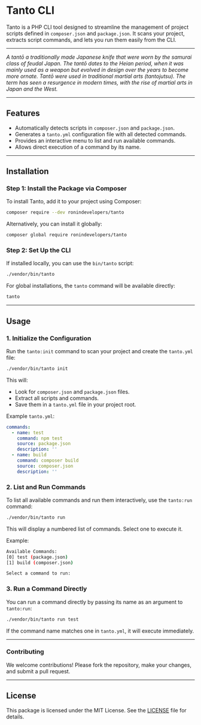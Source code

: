 # Tanto CLI

Tanto is a PHP CLI tool designed to streamline the management of project scripts defined in `composer.json` and `package.json`. It scans your project, extracts script commands, and lets you run them easily from the CLI.

---

_A tantō a traditionally made Japanese knife that were worn by the samurai class of feudal Japan. The tantō dates to the Heian period, when it was mainly used as a weapon but evolved in design over the years to become more ornate. Tantō were used in traditional martial arts (tantojutsu). The term has seen a resurgence in modern times, with the rise of martial arts in Japan and the West._

---

## Features

- Automatically detects scripts in `composer.json` and `package.json`.
- Generates a `tanto.yml` configuration file with all detected commands.
- Provides an interactive menu to list and run available commands.
- Allows direct execution of a command by its name.

---

## Installation

### Step 1: Install the Package via Composer

To install Tanto, add it to your project using Composer:

```bash
composer require --dev ronindevelopers/tanto
```

Alternatively, you can install it globally:

```bash
composer global require ronindevelopers/tanto
```

### Step 2: Set Up the CLI

If installed locally, you can use the `bin/tanto` script:

```bash
./vendor/bin/tanto
```

For global installations, the `tanto` command will be available directly:

```bash
tanto
```

---

## Usage

### 1. Initialize the Configuration

Run the `tanto:init` command to scan your project and create the `tanto.yml` file:

```bash
./vendor/bin/tanto init
```

This will:

- Look for `composer.json` and `package.json` files.
- Extract all scripts and commands.
- Save them in a `tanto.yml` file in your project root.

Example `tanto.yml`:

```yaml
commands:
  - name: test
    command: npm test
    source: package.json
    description: ''
  - name: build
    command: composer build
    source: composer.json
    description: ''
```

### 2. List and Run Commands

To list all available commands and run them interactively, use the `tanto:run` command:

```bash
./vendor/bin/tanto run
```

This will display a numbered list of commands. Select one to execute it.

Example:

```bash
Available Commands:
[0] test (package.json)
[1] build (composer.json)

Select a command to run:
```

### 3. Run a Command Directly

You can run a command directly by passing its name as an argument to `tanto:run`:

```bash
./vendor/bin/tanto run test
```

If the command name matches one in `tanto.yml`, it will execute immediately.

---

### Contributing

We welcome contributions! Please fork the repository, make your changes, and submit a pull request.

---

## License

This package is licensed under the MIT License. See the [LICENSE](LICENSE) file for details.
